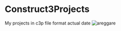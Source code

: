 # Construct3Projects
My projects in c3p file format
actual date
![areggare](https://user-images.githubusercontent.com/91714671/203114059-9951416b-08e6-40b0-ab96-c9cc069c5076.png)
